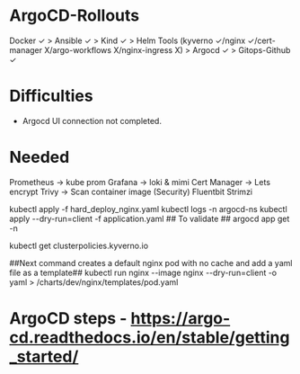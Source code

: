 # ArgoCD-Rollouts
Docker ✓ > Ansible ✓ > Kind ✓ > Helm Tools (kyverno ✓/nginx ✓/cert-manager X/argo-workflows X/nginx-ingress X) > 
Argocd ✓ > Gitops-Github ✓


# Difficulties
- Argocd UI connection not completed.

# Needed 
Prometheus   -> kube prom
Grafana      -> loki & mimi
Cert Manager -> Lets encrypt
Trivy        -> Scan container image (Security)
Fluentbit
Strimzi

kubectl apply -f hard_deploy_nginx.yaml
kubectl logs <argocd-server-name> -n argocd-ns
kubectl apply --dry-run=client -f application.yaml ## To validate ##
argocd app get <application-name> -n <namespace>

kubectl get clusterpolicies.kyverno.io

##Next command creates a default nginx pod with no cache and add a yaml file as a template## 
kubectl run nginx --image nginx --dry-run=client -o yaml > /charts/dev/nginx/templates/pod.yaml

# ArgoCD steps - https://argo-cd.readthedocs.io/en/stable/getting_started/

